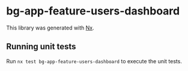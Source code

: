 # bg-app-feature-users-dashboard

This library was generated with [Nx](https://nx.dev).

## Running unit tests

Run `nx test bg-app-feature-users-dashboard` to execute the unit tests.
